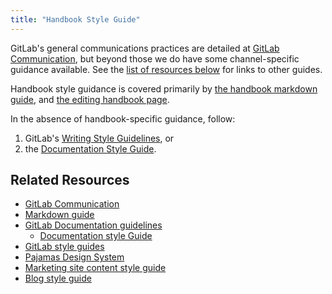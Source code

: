 ```yaml
---
title: "Handbook Style Guide"
---
```


GitLab's general communications practices are detailed at [GitLab Communication](/handbook/communication/), but beyond those we do have some channel-specific guidance available.
See the [list of resources below](#related-resources) for links to other guides.

Handbook style guidance is covered primarily by [the handbook markdown guide](https://handbook.gitlab.com/docs/markdown-guide/),
and [the editing handbook page](../editing-handbook/_index.md#naming-pages-and-folder-structure).

In the absence of handbook-specific guidance, follow:

1. GitLab's [Writing Style Guidelines](/handbook/communication/#writing-style-guidelines), or
1. the [Documentation Style Guide](https://docs.gitlab.com/ee/development/documentation/styleguide/).

## Related Resources

- [GitLab Communication](/handbook/communication/)
- [Markdown guide](https://handbook.gitlab.com/docs/markdown-guide/)
- [GitLab Documentation guidelines](https://docs.gitlab.com/ee/development/documentation/)
  - [Documentation style Guide](https://docs.gitlab.com/ee/development/documentation/styleguide/)
- [GitLab style guides](https://docs.gitlab.com/ee/development/contributing/style_guides.html)
- [Pajamas Design System](https://design.gitlab.com/)
- [Marketing site content style guide](/handbook/marketing/brand-and-product-marketing/brand/content-style-guide.md)
- [Blog style guide](/handbook/marketing/brand-and-product-marketing/content/editorial-team/)
